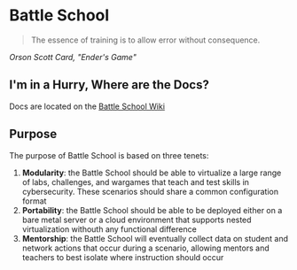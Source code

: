 # Battle School
> The essence of training is to allow error without consequence. 

*Orson Scott Card, "Ender's Game"*

## I'm in a Hurry, Where are the Docs?
Docs are located on the [Battle School Wiki](https://github.com/stars-n-stripes/battleSchool/wiki)

## Purpose
The purpose of Battle School is based on three tenets:
1. **Modularity**: the Battle School should be able to virtualize a large range of labs, challenges, and wargames that teach and test skills in cybersecurity. These scenarios should share a common configuration format
2. **Portability**: the Battle School should be able to be deployed either on a bare metal server or a cloud environment that supports nested virtualization withouth any functional difference
3. **Mentorship**: the Battle School will eventually collect data on student and network actions that occur during a scenario, allowing mentors and teachers to best isolate where instruction should occur
